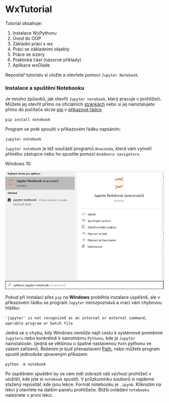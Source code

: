 # WxTutorial
Tutorial obsahuje:
1. Instalace WxPythonu
2. Úvod do OOP
3. Základní práci s wx
4. Práci se základními objekty
5. Práce se sizery
6. Praktická část (názorné příklady)
7. Aplikace wxGlade

Repositář tutorialu si uložte a otevřete pomocí `Jupyter Notebook`.

### Instalace a spuštění Notebooku

Je mnoho způsobů, jak otevřít `Jupyter notebook`, který pracuje v prohlížeči. Můžete jej otevřít přímo na oficiálních [stránkách](https://jupyter.org/)
nebo si jej nainstalujete přímo do počítače skrze [pip](https://pypi.org/project/pip/)
v [příkazové řádce](https://wintip.cz/534-jak-spoustet-prikazovy-radek-klavesovou-zkratkou).

`pip install notebook`

Program se poté spouští v příkazovém řádku napsáním:

`jupyter notebook`

`Jupyter notebook` je též součástí programů `Anaconda`, která vám vytvoří přímého zástupce nebo ho spustíte pomocí `Anadonca navigatoru`.

Windows 10:

![Anaconda Zástupce](img/13.png)

Pokud při instalaci přes `pip` na **Windows** proběhla instalace úspěšně, ale v příkazovém řádku se program `Jupyter` nerozpoznává a vrací vám chybovou hlášku:

`'jupyter' is not recognized as an internal or external command, operable program or batch file`

Jedná se o chybu, kdy Windows nemůže najít cestu k systémové proměnné `Jupyteru` nebo konkrétně k samotnému `Pythonu`, kde je `Jupyter` nainstalován.
(jedná se většinou o špatně nastavenou `Path` pythonu ve vašem zařízení). Řešením je buď přenastavení 
[Path](https://geek-university.com/python/add-python-to-the-windows-path/), nebo můžete program spustit jednoduše upraveným příkazem:

`python -m notebook`

Po úspěšném spuštění by se vám měl zobrazit váš výchozí prohlížeč v uložišti, kde jste si `notebook` spustili. V průzkumínku souborů si najdeme stažený repositář, kde jsou lekce. Formát notebooku je `.ipynb`. Kliknutím na lekci ji otevřete na dalším panelu prohlížeče. Bližší ovládání `notebooku` naleznete v první lekci.
